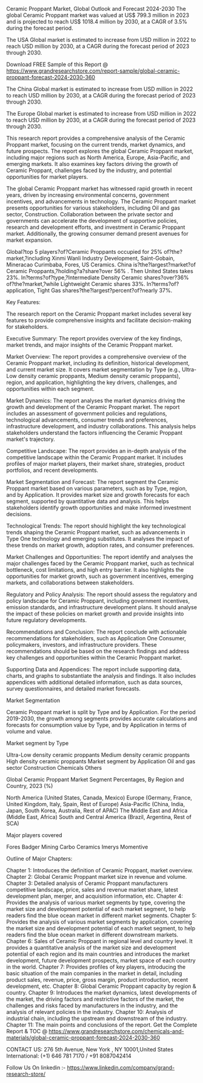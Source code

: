 Ceramic Proppant Market, Global Outlook and Forecast 2024-2030
The global Ceramic Proppant market was valued at US$ 799.3 million in 2023 and is projected to reach US$ 1018.4 million by 2030, at a CAGR of 3.5% during the forecast period.

The USA Global market is estimated to increase from USD million in 2022 to reach USD million by 2030, at a CAGR during the forecast period of 2023 through 2030.

Download FREE Sample of this Report @ https://www.grandresearchstore.com/report-sample/global-ceramic-proppant-forecast-2024-2030-360

The China Global market is estimated to increase from USD million in 2022 to reach USD million by 2030, at a CAGR during the forecast period of 2023 through 2030.

The Europe Global market is estimated to increase from USD million in 2022 to reach USD million by 2030, at a CAGR during the forecast period of 2023 through 2030.

This research report provides a comprehensive analysis of the Ceramic Proppant market, focusing on the current trends, market dynamics, and future prospects. The report explores the global Ceramic Proppant market, including major regions such as North America, Europe, Asia-Pacific, and emerging markets. It also examines key factors driving the growth of Ceramic Proppant, challenges faced by the industry, and potential opportunities for market players.

The global Ceramic Proppant market has witnessed rapid growth in recent years, driven by increasing environmental concerns, government incentives, and advancements in technology. The Ceramic Proppant market presents opportunities for various stakeholders, including Oil and gas sector, Construction. Collaboration between the private sector and governments can accelerate the development of supportive policies, research and development efforts, and investment in Ceramic Proppant market. Additionally, the growing consumer demand present avenues for market expansion.

Global?top 5 players?of?Ceramic Proppants occupied for 25% of?the?market,?including Xinmi Wanli Industry Development, Saint-Gobain, Mineracao Curimbaba, Fores, US Ceramics. China is?the?largest?market?of Ceramic Proppants,?holding?a?share?over 56% . Then United States takes 23%. In?terms?of?type,?Intermediate Density Ceramic shares?over?36% of?the?market,?while Lightweight Ceramic shares 33%. In?terms?of?application, Tight Gas shares?the?largest?percent?of?nearly 37%.

Key Features:

The research report on the Ceramic Proppant market includes several key features to provide comprehensive insights and facilitate decision-making for stakeholders.

Executive Summary: The report provides overview of the key findings, market trends, and major insights of the Ceramic Proppant market.

Market Overview: The report provides a comprehensive overview of the Ceramic Proppant market, including its definition, historical development, and current market size. It covers market segmentation by Type (e.g., Ultra-Low density ceramic proppants, Medium density ceramic proppants), region, and application, highlighting the key drivers, challenges, and opportunities within each segment.

Market Dynamics: The report analyses the market dynamics driving the growth and development of the Ceramic Proppant market. The report includes an assessment of government policies and regulations, technological advancements, consumer trends and preferences, infrastructure development, and industry collaborations. This analysis helps stakeholders understand the factors influencing the Ceramic Proppant market's trajectory.

Competitive Landscape: The report provides an in-depth analysis of the competitive landscape within the Ceramic Proppant market. It includes profiles of major market players, their market share, strategies, product portfolios, and recent developments.

Market Segmentation and Forecast: The report segment the Ceramic Proppant market based on various parameters, such as by Type, region, and by Application. It provides market size and growth forecasts for each segment, supported by quantitative data and analysis. This helps stakeholders identify growth opportunities and make informed investment decisions.

Technological Trends: The report should highlight the key technological trends shaping the Ceramic Proppant market, such as advancements in Type One technology and emerging substitutes. It analyses the impact of these trends on market growth, adoption rates, and consumer preferences.

Market Challenges and Opportunities: The report identify and analyses the major challenges faced by the Ceramic Proppant market, such as technical bottleneck, cost limitations, and high entry barrier. It also highlights the opportunities for market growth, such as government incentives, emerging markets, and collaborations between stakeholders.

Regulatory and Policy Analysis: The report should assess the regulatory and policy landscape for Ceramic Proppant, including government incentives, emission standards, and infrastructure development plans. It should analyse the impact of these policies on market growth and provide insights into future regulatory developments.

Recommendations and Conclusion: The report conclude with actionable recommendations for stakeholders, such as Application One Consumer, policymakers, investors, and infrastructure providers. These recommendations should be based on the research findings and address key challenges and opportunities within the Ceramic Proppant market.

Supporting Data and Appendices: The report include supporting data, charts, and graphs to substantiate the analysis and findings. It also includes appendices with additional detailed information, such as data sources, survey questionnaires, and detailed market forecasts.

Market Segmentation

Ceramic Proppant market is split by Type and by Application. For the period 2019-2030, the growth among segments provides accurate calculations and forecasts for consumption value by Type, and by Application in terms of volume and value.

Market segment by Type

Ultra-Low density ceramic proppants
Medium density ceramic proppants
High density ceramic proppants
Market segment by Application
Oil and gas sector
Construction
Chemicals
Others

Global Ceramic Proppant Market Segment Percentages, By Region and Country, 2023 (%)

North America (United States, Canada, Mexico)
Europe (Germany, France, United Kingdom, Italy, Spain, Rest of Europe)
Asia-Pacific (China, India, Japan, South Korea, Australia, Rest of APAC)
The Middle East and Africa (Middle East, Africa)
South and Central America (Brazil, Argentina, Rest of SCA)

Major players covered

Fores
Badger Mining
Carbo Ceramics
Imerys
Momentive

Outline of Major Chapters:

Chapter 1: Introduces the definition of Ceramic Proppant, market overview.
Chapter 2: Global Ceramic Proppant market size in revenue and volume.
Chapter 3: Detailed analysis of Ceramic Proppant manufacturers competitive landscape, price, sales and revenue market share, latest development plan, merger, and acquisition information, etc.
Chapter 4: Provides the analysis of various market segments by type, covering the market size and development potential of each market segment, to help readers find the blue ocean market in different market segments.
Chapter 5: Provides the analysis of various market segments by application, covering the market size and development potential of each market segment, to help readers find the blue ocean market in different downstream markets.
Chapter 6: Sales of Ceramic Proppant in regional level and country level. It provides a quantitative analysis of the market size and development potential of each region and its main countries and introduces the market development, future development prospects, market space of each country in the world.
Chapter 7: Provides profiles of key players, introducing the basic situation of the main companies in the market in detail, including product sales, revenue, price, gross margin, product introduction, recent development, etc.
Chapter 8: Global Ceramic Proppant capacity by region & country.
Chapter 9: Introduces the market dynamics, latest developments of the market, the driving factors and restrictive factors of the market, the challenges and risks faced by manufacturers in the industry, and the analysis of relevant policies in the industry.
Chapter 10: Analysis of industrial chain, including the upstream and downstream of the industry.
Chapter 11: The main points and conclusions of the report.
Get the Complete Report & TOC @ https://www.grandresearchstore.com/chemicals-and-materials/global-ceramic-proppant-forecast-2024-2030-360

CONTACT US:
276 5th Avenue, New York , NY 10001,United States
International: (+1) 646 781 7170 / +91 8087042414

Follow Us On linkedin :- https://www.linkedin.com/company/grand-research-store/

